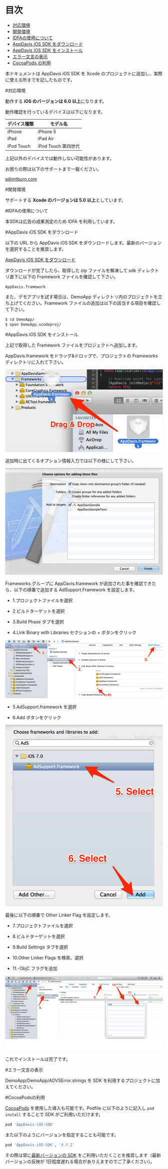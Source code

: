 # 目次

* [対応環境](#support)
* [開発環境](#env)
* [IDFAの使用について](#idfa)
* [AppDavis iOS SDK をダウンロード](#dl)
* [AppDavis iOS SDK をインストール](#install)
* [エラー文言の表示](#error)
* [CocoaPods の利用](#pods)

本ドキュメントは AppDavis iOS SDK を Xcode のプロジェクトに追加し、実際に使える所までを記したものです。

<a name="support"></a>
#対応環境

動作する **iOS のバージョンは 6.0 以上**になります。

動作確認を行っているデバイスは以下になります。

| デバイス種類 |                    モデル名                     |
|--------------|-------------------------------------------------|
|    iPhone    |             iPhone 5                            |
|     iPad     |              iPad Air                           |
|  iPod Touch  |        iPod Touch 第四世代                      |

上記以外のデバイスでは動作しない可能性があります。

お困りの際は以下のサポートまで一報ください。

[a@mtburn.com](a@mtburn.com)

<a name="env"></a>
#開発環境

サポートする **Xcode のバージョンは 5.0 以上**としています。

<a name="idfa"></a>
#IDFAの使用について

本SDKは広告の成果測定のため IDFA を利用しています。

<a name="dl"></a>
#AppDavis iOS SDK をダウンロード

以下の URL から AppDavis iOS SDK をダウンロードします。最新のバージョンを選択することを推奨します。

[AppDavis iOS SDK をダウンロード](https://github.com/mtburn/MTBurn-iOS-SDK-Install-Guide/releases)

ダウンロードが完了したら、取得した zip ファイルを解凍して sdk ディレクトリ直下に以下の Framework ファイルを確認して下さい。

```
AppDavis.framework
```

また、デモアプリを試す場合は、DemoApp ディレクトリ内のプロジェクトを立ち上げてください。Framework ファイルの追加は以下の該当する項目を確認して下さい。

```
$ cd DemoApp/
$ open DemoApp.xcodeproj/
```

<a name="install"></a>
#AppDavis iOS SDK をインストール

上記で取得した Framework ファイルをプロジェクトへ追加します。

AppDavis.framework をドラッグ&ドロップで、プロジェクトの Frameworks ディレクトリに入れて下さい。


![](Install_SDK_Guide_Images/framework_add.png)


追加時に出てくるオプション情報入力では以下の様にして下さい。


![](Install_SDK_Guide_Images/choose_options.png)


Frameworks グループに AppDavis.framework が追加された事を確認できたら、以下の順番で追加する AdSupport.Framework を設定します。

- 1.プロジェクトファイルを選択

- 2.ビルドターゲットを選択

- 3.Build Phase タブを選択

- 4.Link Binary with Libraries セクションの + ボタンをクリック


![](Install_SDK_Guide_Images/goto_build_phases.png)


- 5.AdSupport.framework を選択

- 6.Add ボタンをクリック


![](Install_SDK_Guide_Images/select_adsupport_framework.png)

最後に以下の順番で Other Linker Flag を設定します。

- 7.プロジェクトファイルを選択

- 8.ビルドターゲットを選択

- 9.Build Settings タブを選択

- 10.Other Linker Flags を検索、選択

- 11.-ObjC フラグを追加

![](Install_SDK_Guide_Images/other_linker_flags.png)

これでインストールは完了です。

<a name="error"></a>
#エラー文言の表示

DemoApp/DemoApp/ADVSError.strings を SDK を利用するプロジェクトに加えてください。

<a name="pods"></a>
#CocoaPodsの利用

[CocoaPods](http://cocoapods.org/) を使用した導入も可能です。Podfile に以下のように記入し `pod install` することで SDK がご利用いただけます。

```ruby
pod 'AppDavis-iOS-SDK'
```

また以下のようにバージョンを指定することも可能です。

```ruby
pod 'AppDavis-iOS-SDK', 'X.Y.Z'
```

その際は常に[最新バージョンの SDK](http://cocoapods.org/?q=AppDavis-ios-sdk) をご利用いただくことを推奨します（最新バージョンの反映が 1日程度遅れる場合がありえますのでご了承ください）。

